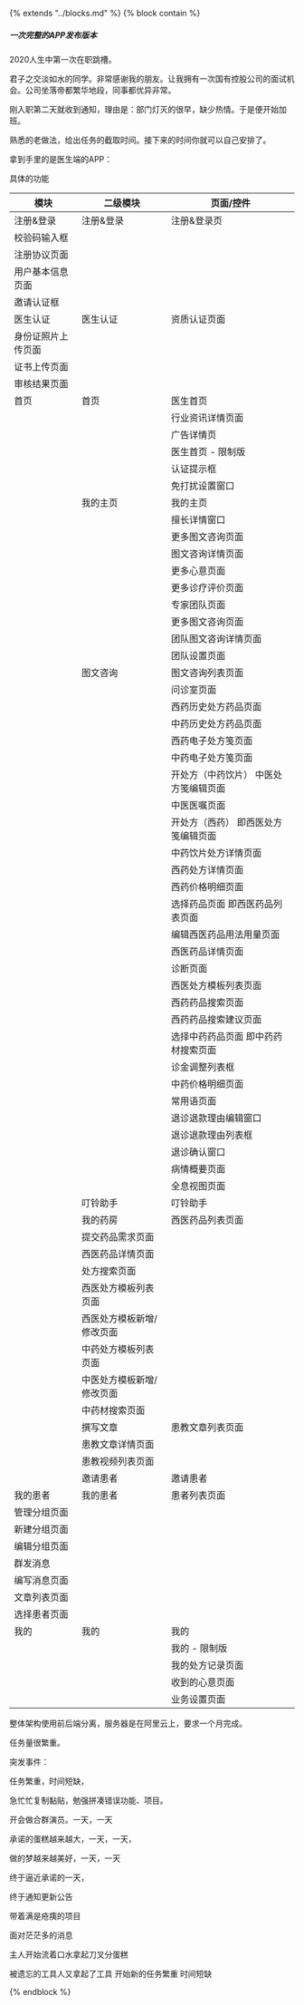 {% extends "../blocks.md" %} {% block contain %}

##### 一次完整的APP发布版本

2020人生中第一次在职跳槽。

君子之交淡如水的同学。非常感谢我的朋友。让我拥有一次国有控股公司的面试机会。公司坐落帝都繁华地段，同事都优异非常。

刚入职第二天就收到通知，理由是：部门灯灭的很早，缺少热情。于是便开始加班。

熟悉的老做法，给出任务的截取时间。接下来的时间你就可以自己安排了。

拿到手里的是医生端的APP：

具体的功能

| 模块        | 二级模块          | 页面/控件               |
| --------- | ------------- | ------------------- |
| 注册&登录     | 注册&登录         | 注册&登录页              |
| 校验码输入框    |               |                     |
| 注册协议页面    |               |                     |
| 用户基本信息页面  |               |                     |
| 邀请认证框     |               |                     |
| 医生认证      | 医生认证          | 资质认证页面              |
| 身份证照片上传页面 |               |                     |
| 证书上传页面    |               |                     |
| 审核结果页面    |               |                     |
| 首页        | 首页            | 医生首页                |
|           |               | 行业资讯详情页面            |
|           |               | 广告详情页               |
|           |               | 医生首页 - 限制版          |
|           |               | 认证提示框               |
|           |               | 免打扰设置窗口             |
|           | 我的主页          | 我的主页                |
|           |               | 擅长详情窗口              |
|           |               | 更多图文咨询页面            |
|           |               | 图文咨询详情页面            |
|           |               | 更多心意页面              |
|           |               | 更多诊疗评价页面            |
|           |               | 专家团队页面              |
|           |               | 更多图文咨询页面            |
|           |               | 团队图文咨询详情页面          |
|           |               | 团队设置页面              |
|           | 图文咨询          | 图文咨询列表页面            |
|           |               | 问诊室页面               |
|           |               | 西药历史处方药品页面          |
|           |               | 中药历史处方药品页面          |
|           |               | 西药电子处方笺页面           |
|           |               | 中药电子处方笺页面           |
|           |               | 开处方（中药饮片） 中医处方笺编辑页面 |
|           |               | 中医医嘱页面              |
|           |               | 开处方（西药） 即西医处方笺编辑页面  |
|           |               | 中药饮片处方详情页面          |
|           |               | 西药处方详情页面            |
|           |               | 西药价格明细页面            |
|           |               | 选择药品页面 即西医药品列表页面    |
|           |               | 编辑西医药品用法用量页面        |
|           |               | 西医药品详情页面            |
|           |               | 诊断页面                |
|           |               | 西医处方模板列表页面          |
|           |               | 西药药品搜索页面            |
|           |               | 西药药品搜索建议页面          |
|           |               | 选择中药药品页面 即中药药材搜索页面  |
|           |               | 诊金调整列表框             |
|           |               | 中药价格明细页面            |
|           |               | 常用语页面               |
|           |               | 退诊退款理由编辑窗口          |
|           |               | 退诊退款理由列表框           |
|           |               | 退诊确认窗口              |
|           |               | 病情概要页面              |
|           |               | 全息视图页面              |
|           | 叮铃助手          | 叮铃助手                |
|           | 我的药房          | 西医药品列表页面            |
|           | 提交药品需求页面      |                     |
|           | 西医药品详情页面      |                     |
|           | 处方搜索页面        |                     |
|           | 西医处方模板列表页面    |                     |
|           | 西医处方模板新增/修改页面 |                     |
|           | 中药处方模板列表页面    |                     |
|           | 中医处方模板新增/修改页面 |                     |
|           | 中药材搜索页面       |                     |
|           | 撰写文章          | 患教文章列表页面            |
|           | 患教文章详情页面      |                     |
|           | 患教视频列表页面      |                     |
|           | 邀请患者          | 邀请患者                |
| 我的患者      | 我的患者          | 患者列表页面              |
| 管理分组页面    |               |                     |
| 新建分组页面    |               |                     |
| 编辑分组页面    |               |                     |
| 群发消息      |               |                     |
| 编写消息页面    |               |                     |
| 文章列表页面    |               |                     |
| 选择患者页面    |               |                     |
| 我的        | 我的            | 我的                  |
|           |               | 我的 - 限制版            |
|           |               | 我的处方记录页面            |
|           |               | 收到的心意页面             |
|           |               | 业务设置页面              |

整体架构使用前后端分离，服务器是在阿里云上，要求一个月完成。

任务量很繁重。

突发事件：

任务繁重，时间短缺，

急忙忙复制黏贴，勉强拼凑错误功能、项目。

开会做合群演员。一天，一天

承诺的蛋糕越来越大，一天，一天，

做的梦越来越美好，一天，一天

终于逼近承诺的一天，

终于通知更新公告

带着满是疮痍的项目

面对茫茫多的消息

主人开始流着口水拿起刀叉分蛋糕

被遗忘的工具人又拿起了工具 开始新的任务繁重 时间短缺

{% endblock %}